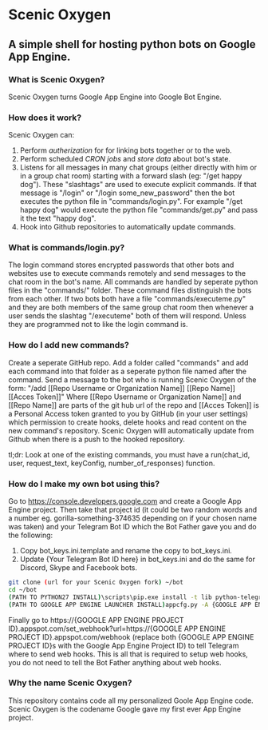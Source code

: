 # Scenic Oxygen
## A simple shell for hosting python bots on Google App Engine.

### What is Scenic Oxygen?
Scenic Oxygen turns Google App Engine into Google Bot Engine.

### How does it work?
Scenic Oxygen can: 
1. Perform *autherization* for for linking bots together or to the web.
2. Perform scheduled *CRON jobs* and *store data* about bot's state. 
3. Listens for all messages in many chat groups (either directly with him or in a group chat room) starting with a forward slash  (eg: "/get happy dog"). These "slashtags" are used to execute explicit commands. If that message is "/login" or "/login some_new_password" then the bot executes the python file in "commands/login.py". For example "/get happy dog" would execute the python file "commands/get.py" and pass it the text "happy dog".
4. Hook into Github repositories to automatically update commands.

### What is commands/login.py?
The login command stores encrypted passwords that other bots and websites use to execute commands remotely and send messages to the chat room in the bot's name. All commands are handled by seperate python files in the "commands/" folder. These command files distinguish the bots from each other. If two bots both have a file "commands/executeme.py" and they are both members of the same group chat room then whenever a user sends the slashtag "/executeme" both of them will respond. Unless they are programmed not to like the login command is.

### How do I add new commands?
Create a seperate GitHub repo. Add a folder called "commands" and add each command into that folder as a seperate python file named after the command. Send a message to the bot who is running Scenic Oxygen of the form: "/add [[Repo Username or Organization Name]] [[Repo Name]] [[Acces Token]]" Where [[Repo Username or Organization Name]] and [[Repo Name]] are parts of the git hub url of the repo and [[Acces Token]] is a Personal Access token granted to you by GitHub (in your user settings) which permission to create hooks, delete hooks and read content on the new command's repository. Scenic Oxygen willl automatically update from Github when there is a push to the hooked repository.

tl;dr: Look at one of the existing commands, you must have a run(chat_id, user, request_text, keyConfig, number_of_responses) function.

### How do I make my own bot using this?
Go to https://console.developers.google.com and create a Google App Engine project. Then take that project id (it could be two random words and a number eg. gorilla-something-374635 depending on if your chosen name was taken) and your Telegram Bot ID which the Bot Father gave you and do the following:

1. Copy bot_keys.ini.template and rename the copy to bot_keys.ini.
2. Update {Your Telegram Bot ID here} in bot_keys.ini and do the same for Discord, Skype and Facebook bots.

```bash
git clone (url for your Scenic Oxygen fork) ~/bot
cd ~/bot
(PATH TO PYTHON27 INSTALL)\scripts\pip.exe install -t lib python-telegram-bot
(PATH TO GOOGLE APP ENGINE LAUNCHER INSTALL)appcfg.py -A {GOOGLE APP ENGINE PROJECT ID} update .
```

Finally go to https://{GOOGLE APP ENGINE PROJECT ID}.appspot.com/set_webhook?url=https://{GOOGLE APP ENGINE PROJECT ID}.appspot.com/webhook (replace both {GOOGLE APP ENGINE PROJECT ID}s with the Google App Engine Project ID) to tell Telegram where to send web hooks. This is all that is required to setup web hooks, you do not need to tell the Bot Father anything about web hooks.

### Why the name Scenic Oxygen?
This repository contains code all my personalized Goole App Engine code. Scenic Oxygen is the codename Google gave my first ever App Engine project.
